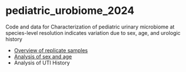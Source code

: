 # pediatric_urobiome_2024
Code and data for Characterization of pediatric urinary microbiome at species-level resolution indicates variation due to sex, age, and urologic history


* [Overview of replicate samples](https://html-preview.github.io/?url=https://github.com/KarstensLab/pediatric_urobiome_2024/blob/main/Fig1_replicate_summary.html)
* [Analysis of sex and age](https://KarstensLab.github.io/pediatric_urobiome_2024/Fig2_variation_by_sex_and_age.html)
* Analysis of UTI History
